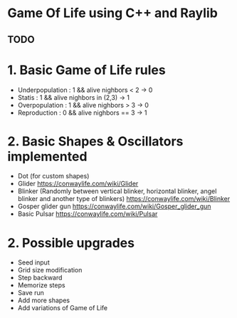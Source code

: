 # Game Of Life using C++ and Raylib

## TODO

# 1. Basic Game of Life rules 

- Underpopulation : 1 && alive nighbors < 2 -> 0
- Statis : 1 && alive nighbors in (2,3) -> 1
- Overpopulation : 1 && alive nighbors > 3 -> 0
- Reproduction : 0 && alive nighbors == 3 -> 1

# 2. Basic Shapes & Oscillators implemented

- Dot (for custom shapes)
- Glider https://conwaylife.com/wiki/Glider
- Blinker (Randomly between vertical blinker, horizontal blinker, angel blinker and another type of blinkers) https://conwaylife.com/wiki/Blinker
- Gosper glider gun https://conwaylife.com/wiki/Gosper_glider_gun
- Basic Pulsar https://conwaylife.com/wiki/Pulsar


# 2. Possible upgrades

- Seed input
- Grid size modification
- Step backward
- Memorize steps
- Save run
- Add more shapes
- Add variations of Game of Life